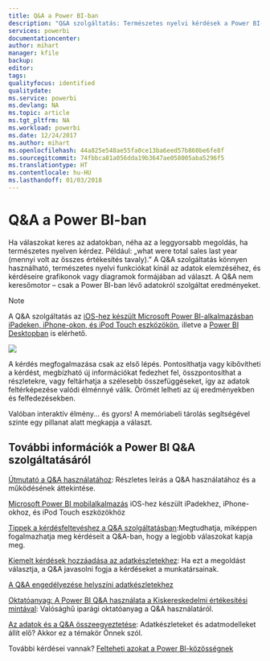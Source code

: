 ```yaml
---
title: Q&A a Power BI-ban
description: "Q&A szolgáltatás: Természetes nyelvi kérdések a Power BI-ban – Dokumentáció"
services: powerbi
documentationcenter: 
author: mihart
manager: kfile
backup: 
editor: 
tags: 
qualityfocus: identified
qualitydate: 
ms.service: powerbi
ms.devlang: NA
ms.topic: article
ms.tgt_pltfrm: NA
ms.workload: powerbi
ms.date: 12/24/2017
ms.author: mihart
ms.openlocfilehash: 44a825e548ae55fa0ce13ba6eed57b860be6fe8f
ms.sourcegitcommit: 74fbbca81a056dda19b3647ae058005aba5296f5
ms.translationtype: HT
ms.contentlocale: hu-HU
ms.lasthandoff: 01/03/2018
---
```

# <a name="qa-in-power-bi"></a>Q&A a Power BI-ban
Ha válaszokat keres az adatokban, néha az a leggyorsabb megoldás, ha természetes nyelven kérdez. Például: „what were total sales last year (mennyi volt az összes értékesítés tavaly).”  A Q&A szolgáltatás könnyen használható, természetes nyelvi funkciókat kínál az adatok elemzéséhez, és kérdéseire grafikonok vagy diagramok formájában ad választ. A Q&A nem keresőmotor – csak a Power BI-ban lévő adatokról szolgáltat eredményeket.

> [!NOTE]
> A Q&A szolgáltatás az [iOS-hez készült Microsoft Power BI-alkalmazásban iPadeken, iPhone-okon, és iPod Touch eszközökön](mobile-apps-ios-qna.md), illetve a [Power BI Desktopban](https://powerbi.microsoft.com/blog/power-bi-desktop-december-feature-summary/#QandA) is elérhető.
> 
> 

![](media/service-q-and-a/pbi_qa_boxsalessqft.png)

A kérdés megfogalmazása csak az első lépés.  Pontosíthatja vagy kibővítheti a kérdést, megbízható új információkat fedezhet fel, összpontosíthat a részletekre, vagy feltárhatja a szélesebb összefüggéseket, így az adatok feltérképezése valódi élménnyé válik. Örömét lelheti az új eredményekben és felfedezésekben.

Valóban interaktív élmény... és gyors! A memóriabeli tárolás segítségével szinte egy pillanat alatt megkapja a választ.

## <a name="for-more-details-about-power-bi-qa"></a>További információk a Power BI Q&A szolgáltatásáról
[Útmutató a Q&A használatához](service-how-to-q-and-a.md): Részletes leírás a Q&A használatához és a működésének áttekintése.

[Microsoft Power BI mobilalkalmazás](mobile-apps-ios-qna.md) iOS-hez készült iPadekhez, iPhone-okhoz, és iPod Touch eszközökhöz

[Tippek a kérdésfeltevéshez a Q&A szolgáltatásban](service-q-and-a-tips.md):Megtudhatja, miképpen fogalmazhatja meg kérdéseit a Q&A-ban, hogy a legjobb válaszokat kapja meg.

[Kiemelt kérdések hozzáadása az adatkészletekhez](service-q-and-a-create-featured-questions.md): Ha ezt a megoldást választja, a Q&A javasolni fogja a kérdéseket a munkatársainak.

[A Q&A engedélyezése helyszíni adatkészletekhez](service-q-and-a-direct-query.md)

[Oktatóanyag: A Power BI Q&A használata a Kiskereskedelmi értékesítési mintával](power-bi-visualization-introduction-to-q-and-a.md): Valósághű iparági oktatóanyag a Q&A használatáról.

[Az adatok és a Q&A összeegyeztetése](service-prepare-data-for-q-and-a.md): Adatkészleteket és adatmodelleket állít elő?  Akkor ez a témakör Önnek szól.

További kérdései vannak? [Felteheti azokat a Power BI-közösségnek](http://community.powerbi.com/)

